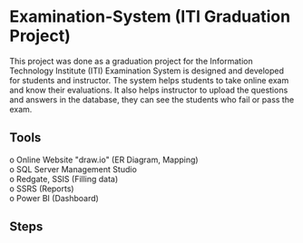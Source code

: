 # Examination-System (ITI Graduation Project)
This project was done as a graduation project for the Information Technology Institute (ITI)
Examination System is designed and developed for students and instructor. The system helps students to take online exam and know their evaluations. It also helps instructor to upload the questions and answers in the database, they can see the students who fail or pass the exam.
## Tools
o	Online Website "draw.io" (ER Diagram, Mapping) <br />
o	SQL Server Management Studio <br />
o	Redgate, SSIS (Filling data) <br />
o	SSRS (Reports) <br />
o	Power BI (Dashboard) <br />

## Steps
